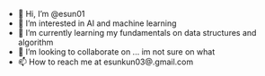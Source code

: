 - 👋 Hi, I’m @esun01
- 👀 I’m interested in AI and machine learning
- 🌱 I’m currently learning my fundamentals on data structures and algorithm
- 💞️ I’m looking to collaborate on ... im not sure on what
- 📫 How to reach me at esunkun03@.gmail.com

<!---
esun01/esun01 is a ✨ special ✨ repository because its `README.md` (this file) appears on your GitHub profile.
You can click the Preview link to take a look at your changes.
--->
